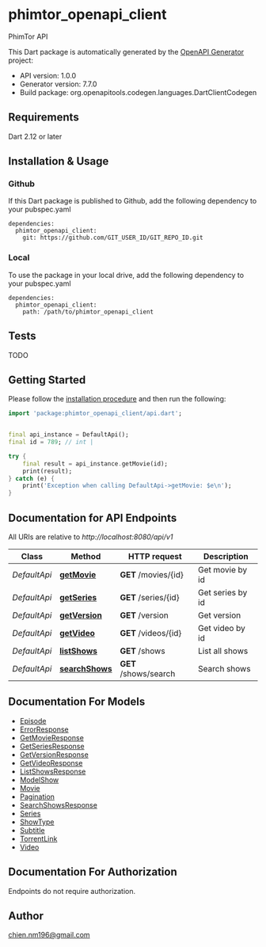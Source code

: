 # phimtor_openapi_client
PhimTor API

This Dart package is automatically generated by the [OpenAPI Generator](https://openapi-generator.tech) project:

- API version: 1.0.0
- Generator version: 7.7.0
- Build package: org.openapitools.codegen.languages.DartClientCodegen

## Requirements

Dart 2.12 or later

## Installation & Usage

### Github
If this Dart package is published to Github, add the following dependency to your pubspec.yaml
```
dependencies:
  phimtor_openapi_client:
    git: https://github.com/GIT_USER_ID/GIT_REPO_ID.git
```

### Local
To use the package in your local drive, add the following dependency to your pubspec.yaml
```
dependencies:
  phimtor_openapi_client:
    path: /path/to/phimtor_openapi_client
```

## Tests

TODO

## Getting Started

Please follow the [installation procedure](#installation--usage) and then run the following:

```dart
import 'package:phimtor_openapi_client/api.dart';


final api_instance = DefaultApi();
final id = 789; // int | 

try {
    final result = api_instance.getMovie(id);
    print(result);
} catch (e) {
    print('Exception when calling DefaultApi->getMovie: $e\n');
}

```

## Documentation for API Endpoints

All URIs are relative to *http://localhost:8080/api/v1*

Class | Method | HTTP request | Description
------------ | ------------- | ------------- | -------------
*DefaultApi* | [**getMovie**](doc//DefaultApi.md#getmovie) | **GET** /movies/{id} | Get movie by id
*DefaultApi* | [**getSeries**](doc//DefaultApi.md#getseries) | **GET** /series/{id} | Get series by id
*DefaultApi* | [**getVersion**](doc//DefaultApi.md#getversion) | **GET** /version | Get version
*DefaultApi* | [**getVideo**](doc//DefaultApi.md#getvideo) | **GET** /videos/{id} | Get video by id
*DefaultApi* | [**listShows**](doc//DefaultApi.md#listshows) | **GET** /shows | List all shows
*DefaultApi* | [**searchShows**](doc//DefaultApi.md#searchshows) | **GET** /shows/search | Search shows


## Documentation For Models

 - [Episode](doc//Episode.md)
 - [ErrorResponse](doc//ErrorResponse.md)
 - [GetMovieResponse](doc//GetMovieResponse.md)
 - [GetSeriesResponse](doc//GetSeriesResponse.md)
 - [GetVersionResponse](doc//GetVersionResponse.md)
 - [GetVideoResponse](doc//GetVideoResponse.md)
 - [ListShowsResponse](doc//ListShowsResponse.md)
 - [ModelShow](doc//ModelShow.md)
 - [Movie](doc//Movie.md)
 - [Pagination](doc//Pagination.md)
 - [SearchShowsResponse](doc//SearchShowsResponse.md)
 - [Series](doc//Series.md)
 - [ShowType](doc//ShowType.md)
 - [Subtitle](doc//Subtitle.md)
 - [TorrentLink](doc//TorrentLink.md)
 - [Video](doc//Video.md)


## Documentation For Authorization

Endpoints do not require authorization.


## Author

chien.nm196@gmail.com

